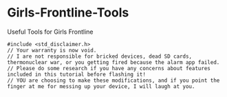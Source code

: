 # Girls-Frontline-Tools
Useful Tools for Girls Frontline

    #include <std_disclaimer.h> 
    // Your warranty is now void.
    // I are not responsible for bricked devices, dead SD cards, thermonuclear war, or you getting fired because the alarm app failed. 
    // Please do some research if you have any concerns about features included in this tutorial before flashing it! 
    // YOU are choosing to make these modifications, and if you point the finger at me for messing up your device, I will laugh at you.
